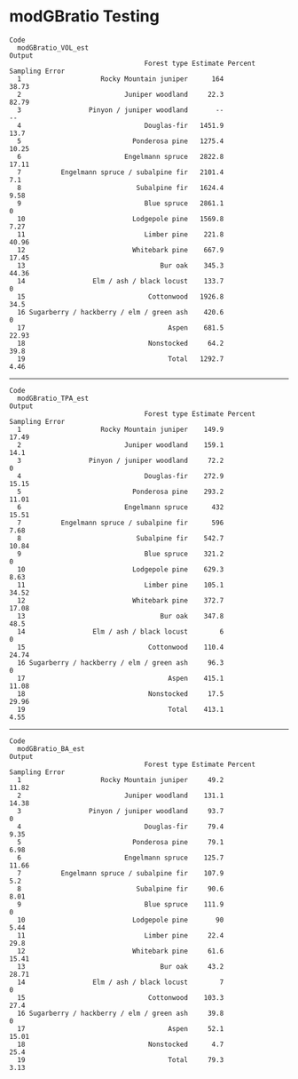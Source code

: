 # modGBratio Testing

    Code
      modGBratio_VOL_est
    Output
                                      Forest type Estimate Percent Sampling Error
      1                    Rocky Mountain juniper      164                  38.73
      2                          Juniper woodland     22.3                  82.79
      3                 Pinyon / juniper woodland       --                     --
      4                               Douglas-fir   1451.9                   13.7
      5                            Ponderosa pine   1275.4                  10.25
      6                          Engelmann spruce   2822.8                  17.11
      7          Engelmann spruce / subalpine fir   2101.4                    7.1
      8                             Subalpine fir   1624.4                   9.58
      9                               Blue spruce   2861.1                      0
      10                           Lodgepole pine   1569.8                   7.27
      11                              Limber pine    221.8                  40.96
      12                           Whitebark pine    667.9                  17.45
      13                                  Bur oak    345.3                  44.36
      14                 Elm / ash / black locust    133.7                      0
      15                               Cottonwood   1926.8                   34.5
      16 Sugarberry / hackberry / elm / green ash    420.6                      0
      17                                    Aspen    681.5                  22.93
      18                               Nonstocked     64.2                   39.8
      19                                    Total   1292.7                   4.46

---

    Code
      modGBratio_TPA_est
    Output
                                      Forest type Estimate Percent Sampling Error
      1                    Rocky Mountain juniper    149.9                  17.49
      2                          Juniper woodland    159.1                   14.1
      3                 Pinyon / juniper woodland     72.2                      0
      4                               Douglas-fir    272.9                  15.15
      5                            Ponderosa pine    293.2                  11.01
      6                          Engelmann spruce      432                  15.51
      7          Engelmann spruce / subalpine fir      596                   7.68
      8                             Subalpine fir    542.7                  10.84
      9                               Blue spruce    321.2                      0
      10                           Lodgepole pine    629.3                   8.63
      11                              Limber pine    105.1                  34.52
      12                           Whitebark pine    372.7                  17.08
      13                                  Bur oak    347.8                   48.5
      14                 Elm / ash / black locust        6                      0
      15                               Cottonwood    110.4                  24.74
      16 Sugarberry / hackberry / elm / green ash     96.3                      0
      17                                    Aspen    415.1                  11.08
      18                               Nonstocked     17.5                  29.96
      19                                    Total    413.1                   4.55

---

    Code
      modGBratio_BA_est
    Output
                                      Forest type Estimate Percent Sampling Error
      1                    Rocky Mountain juniper     49.2                  11.82
      2                          Juniper woodland    131.1                  14.38
      3                 Pinyon / juniper woodland     93.7                      0
      4                               Douglas-fir     79.4                   9.35
      5                            Ponderosa pine     79.1                   6.98
      6                          Engelmann spruce    125.7                  11.66
      7          Engelmann spruce / subalpine fir    107.9                    5.2
      8                             Subalpine fir     90.6                   8.01
      9                               Blue spruce    111.9                      0
      10                           Lodgepole pine       90                   5.44
      11                              Limber pine     22.4                   29.8
      12                           Whitebark pine     61.6                  15.41
      13                                  Bur oak     43.2                  28.71
      14                 Elm / ash / black locust        7                      0
      15                               Cottonwood    103.3                   27.4
      16 Sugarberry / hackberry / elm / green ash     39.8                      0
      17                                    Aspen     52.1                  15.01
      18                               Nonstocked      4.7                   25.4
      19                                    Total     79.3                   3.13

